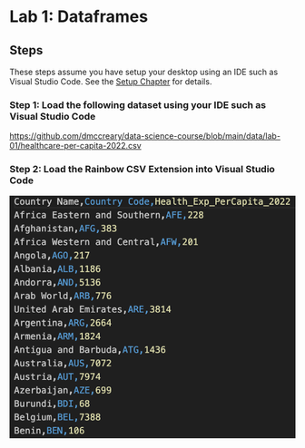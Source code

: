 # Lab 1: Dataframes

## Steps

These steps assume you have setup your desktop using an IDE such as Visual Studio Code.
See the [Setup Chapter](../chapters/00-setup/index.md) for details.

### Step 1: Load the following dataset using your IDE such as Visual Studio Code

https://github.com/dmccreary/data-science-course/blob/main/data/lab-01/healthcare-per-capita-2022.csv

### Step 2: Load the Rainbow CSV Extension into Visual Studio Code

![](csv-file-view.png)



